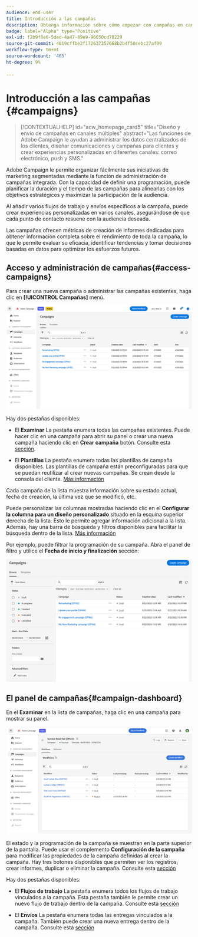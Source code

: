 ```yaml
---
audience: end-user
title: Introducción a las campañas
description: Obtenga información sobre cómo empezar con campañas en canales múltiples
badge: label="Alpha" type="Positive"
exl-id: f2b9f8e6-5ded-4a47-89e9-96650cd78229
source-git-commit: 4619cffbe2f172637357668b2b4f50cebc27af09
workflow-type: tm+mt
source-wordcount: '465'
ht-degree: 9%

---
```



# Introducción a las campañas {#campaigns}

>[!CONTEXTUALHELP]
>id="acw_homepage_card5"
>title="Diseño y envío de campañas en canales múltiples"
>abstract="Las funciones de Adobe Campaign le ayudan a administrar los datos centralizados de los clientes, diseñar comunicaciones y campañas para clientes y crear experiencias personalizadas en diferentes canales: correo electrónico, push y SMS."

Adobe Campaign le permite organizar fácilmente sus iniciativas de marketing segmentadas mediante la función de administración de campañas integrada. Con la capacidad de definir una programación, puede planificar la duración y el tiempo de las campañas para alinearlas con los objetivos estratégicos y maximizar la participación de la audiencia.

Al añadir varios flujos de trabajo y envíos específicos a la campaña, puede crear experiencias personalizadas en varios canales, asegurándose de que cada punto de contacto resuene con la audiencia deseada.

Las campañas ofrecen métricas de creación de informes dedicadas para obtener información completa sobre el rendimiento de toda la campaña, lo que le permite evaluar su eficacia, identificar tendencias y tomar decisiones basadas en datos para optimizar los esfuerzos futuros.

<!--
Use Adobe Campaign to create cross-channel campaigns. With its marketing campaign orchestration capabilities, you can manage and centralize customer data, design customer communications and campaigns, and create personalized experiences across different channels. In this version, email, push and SMS channels are available.

Design and execute high-volume email campaigns to deliver personalized messages, for all platforms and screen sizes. 
Measure the effectiveness of your deliveries with detailed reports including the counts of opens, clicks, forwards, and more. With Adobe Campaign segmentation capabilities, you can run queries against a high-volume database, and easily define dynamic marketing segments which perfectly target your campaigns.
-->

<!--
Get Started with campaigns
Adobe Campaign offers a set of solutions that help you personalize and deliver campaigns across all of your online and offline channels. You can create, configure, execute and analyze marketing campaigns. All marketing campaigns can be managed from a unified control center. Discover how to browse and create marketing campaigns in this section.

Campaigns include actions (deliveries) and processes (importing or extracting files), as well as resources (marketing documents, delivery outlines). They are used in marketing campaigns. Campaigns are part of a program, and programs are included in a campaign plan.
-->

## Acceso y administración de campañas{#access-campaigns}

Para crear una nueva campaña o administrar las campañas existentes, haga clic en **[!UICONTROL Campañas]** menú.

![Lista de campañas](assets/campaign-list.png)

Hay dos pestañas disponibles:

* El **Examinar** La pestaña enumera todas las campañas existentes. Puede hacer clic en una campaña para abrir su panel o crear una nueva campaña haciendo clic en **Crear campaña** botón. Consulte esta [sección](create-campaigns.md#create-campaigns).

* El **Plantillas** La pestaña enumera todas las plantillas de campaña disponibles. Las plantillas de campaña están preconfiguradas para que se puedan reutilizar al crear nuevas campañas. Se crean desde la consola del cliente. [Más información](https://experienceleague.adobe.com/docs/campaign/automation/campaign-orchestration/marketing-campaign-templates.html?lang=es)

Cada campaña de la lista muestra información sobre su estado actual, fecha de creación, la última vez que se modificó, etc.

Puede personalizar las columnas mostradas haciendo clic en el **Configurar la columna para un diseño personalizado** situado en la esquina superior derecha de la lista. Esto le permite agregar información adicional a la lista. Además, hay una barra de búsqueda y filtros disponibles para facilitar la búsqueda dentro de la lista. [Más información](../get-started/user-interface.md#list-screens)

Por ejemplo, puede filtrar la programación de su campaña. Abra el panel de filtro y utilice el **Fecha de inicio y finalización** sección:

![Filtro de campaña](assets/campaign-filter-on-dates.png)

## El panel de campañas{#campaign-dashboard}

En el **Examinar** en la lista de campañas, haga clic en una campaña para mostrar su panel.

![Panel de campañas](assets/campaign-dashboard.png)

El estado y la programación de la campaña se muestran en la parte superior de la pantalla. Puede usar el complemento **Configuración de la campaña** para modificar las propiedades de la campaña definidas al crear la campaña. Hay tres botones disponibles que permiten ver los registros, crear informes, duplicar o eliminar la campaña. Consulte esta [sección](create-campaigns.md#create-campaigns)

Hay dos pestañas disponibles:

* El **Flujos de trabajo** La pestaña enumera todos los flujos de trabajo vinculados a la campaña. Esta pestaña también le permite crear un nuevo flujo de trabajo dentro de la campaña. Consulte esta [sección](create-campaigns.md#create-campaigns)

* El **Envíos** La pestaña enumera todas las entregas vinculados a la campaña. También puede crear una nueva entrega dentro de la campaña. Consulte esta [sección](create-campaigns.md#create-campaigns)

